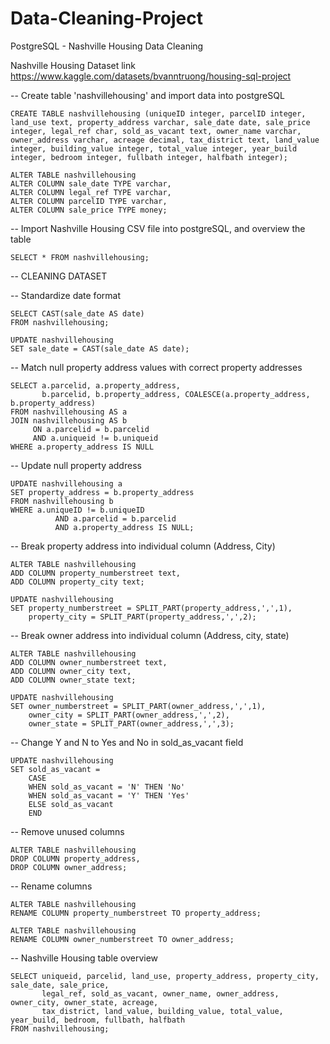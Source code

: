 # Data-Cleaning-Project

PostgreSQL - Nashville Housing Data Cleaning

Nashville Housing Dataset link https://www.kaggle.com/datasets/bvanntruong/housing-sql-project

-- Create table 'nashvillehousing' and import data into postgreSQL

	CREATE TABLE nashvillehousing (uniqueID integer, parcelID integer, land_use text, property_address varchar, sale_date date, sale_price integer, legal_ref char, sold_as_vacant text, owner_name varchar, owner_address varchar, acreage decimal, tax_district text, land_value integer, building_value integer, total_value integer, year_build integer, bedroom integer, fullbath integer, halfbath integer);

	ALTER TABLE nashvillehousing
 	ALTER COLUMN sale_date TYPE varchar,
 	ALTER COLUMN legal_ref TYPE varchar,
 	ALTER COLUMN parcelID TYPE varchar,
 	ALTER COLUMN sale_price TYPE money;

-- Import Nashville Housing CSV file into postgreSQL, and overview the table

	SELECT * FROM nashvillehousing;

-- CLEANING DATASET

-- Standardize date format

	SELECT CAST(sale_date AS date)
 	FROM nashvillehousing;

	UPDATE nashvillehousing
 	SET sale_date = CAST(sale_date AS date);

-- Match null property address values with correct property addresses

	SELECT a.parcelid, a.property_address, 
 	       b.parcelid, b.property_address, COALESCE(a.property_address, b.property_address)
 	FROM nashvillehousing AS a
  	JOIN nashvillehousing AS b
   	     ON a.parcelid = b.parcelid
	     AND a.uniqueid != b.uniqueid
	WHERE a.property_address IS NULL

-- Update null property address

	UPDATE nashvillehousing a
 	SET property_address = b.property_address
  	FROM nashvillehousing b
   	WHERE a.uniqueID != b.uniqueID
    	      AND a.parcelid = b.parcelid
     	      AND a.property_address IS NULL;

-- Break property address into individual column (Address, City)

	ALTER TABLE nashvillehousing
 	ADD COLUMN property_numberstreet text,
  	ADD COLUMN property_city text;

	UPDATE nashvillehousing 
 	SET property_numberstreet = SPLIT_PART(property_address,',',1),     
   	    property_city = SPLIT_PART(property_address,',',2);

-- Break owner address into individual column (Address, city, state)

	ALTER TABLE nashvillehousing
 	ADD COLUMN owner_numberstreet text,
	ADD COLUMN owner_city text,
	ADD COLUMN owner_state text;

	UPDATE nashvillehousing
 	SET owner_numberstreet = SPLIT_PART(owner_address,',',1),
  	    owner_city = SPLIT_PART(owner_address,',',2),
   	    owner_state = SPLIT_PART(owner_address,',',3);

-- Change Y and N to Yes and No in sold_as_vacant field

	UPDATE nashvillehousing
 	SET sold_as_vacant = 
  	    CASE 
	    WHEN sold_as_vacant = 'N' THEN 'No'
	    WHEN sold_as_vacant = 'Y' THEN 'Yes'
	    ELSE sold_as_vacant 
	    END 

-- Remove unused columns

	ALTER TABLE nashvillehousing
 	DROP COLUMN property_address, 
	DROP COLUMN owner_address;

-- Rename columns

	ALTER TABLE nashvillehousing
	RENAME COLUMN property_numberstreet TO property_address;

	ALTER TABLE nashvillehousing
	RENAME COLUMN owner_numberstreet TO owner_address;

-- Nashville Housing table overview

	SELECT uniqueid, parcelid, land_use, property_address, property_city, sale_date, sale_price,
	       legal_ref, sold_as_vacant, owner_name, owner_address, owner_city, owner_state, acreage,
	       tax_district, land_value, building_value, total_value, year_build, bedroom, fullbath, halfbath
	FROM nashvillehousing;

